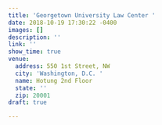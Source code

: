 ```yaml
---
title: 'Georgetown University Law Center '
date: 2018-10-19 17:30:22 -0400
images: []
description: ''
link: ''
show_time: true
venue:
  address: 550 1st Street, NW
  city: 'Washington, D.C. '
  name: Hotung 2nd Floor
  state: ''
  zip: 20001
draft: true

---
```


